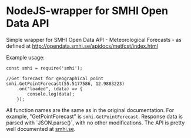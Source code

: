 # NodeJS-wrapper for SMHI Open Data API

Simple wrapper for SMHI Open Data API - Meteorological Forecasts - as defined at
http://opendata.smhi.se/apidocs/metfcst/index.html


Example usage:
```
const smhi = require('smhi');

//Get forecast for geographical point
smhi.GetPointForecast(55.5177586, 12.9883223)
    .on("loaded", (data) => {
        console.log(data);
    });
```

All function names are the same as in the original documentation. For example, "GetPointForecast" is `smhi.GetPointForecast`. Response data is parsed with `JSON.parse()´, with no other modifications. The API is pretty well documented at [smhi.se](http://opendata.smhi.se/apidocs/metfcst/index.html).




